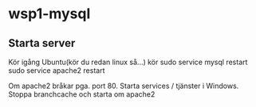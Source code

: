 # wsp1-mysql

## Starta server

Kör igång Ubuntu(kör du redan linux så...)
kör
  sudo service mysql restart
  sudo service apache2 restart
  
Om apache2 bråkar pga. port 80.
Starta services / tjänster i Windows.
Stoppa branchcache och starta om apache2
